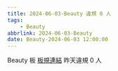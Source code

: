 ```yaml
---
title: 2024-06-03-Beauty 違規 0 人
tags:
    - Beauty
abbrlink: 2024-06-03-Beauty
date: Beauty-2024-06-03 12:00:00
---
```

Beauty 板 [板規連結](https://www.ptt.cc/bbs/Beauty/M.1630069980.A.84B.html)
昨天違規 0 人
